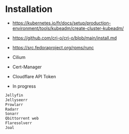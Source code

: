 # Installation

- https://kubernetes.io/fr/docs/setup/production-environment/tools/kubeadm/create-cluster-kubeadm/
- https://github.com/cri-o/cri-o/blob/main/install.md
- https://src.fedoraproject.org/rpms/runc
- Cilium
- Cert-Manager
- Cloudflare API Token

- In progress

```sh
Jellyfin
Jellyseerr
Prowlarr
Radarr
Sonarr
Qbittorrent web
Flaresolverr
Joal
```